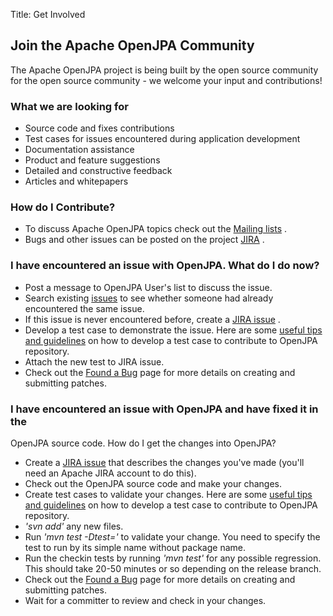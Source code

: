 Title: Get Involved

<a name="Get-Involved"></a>


<a name="GetInvolved-JointheApacheOpenJPACommunity"></a>

## Join the Apache OpenJPA Community

The Apache OpenJPA project is being built by the open source community for
the open source community - we welcome your input and contributions!

<a name="GetInvolved-Whatwearelookingfor"></a>

### What we are looking for

 * Source code and fixes contributions
 * Test cases for issues encountered during application development 
 * Documentation assistance
 * Product and feature suggestions
 * Detailed and constructive feedback
 * Articles and whitepapers

<a name="GetInvolved-HowdoIContribute?"></a>

### How do I Contribute?

 * To discuss Apache OpenJPA topics check out the [Mailing lists](mailing-lists.html)
.
 * Bugs and other issues can be posted on the project [JIRA](http://issues.apache.org/jira/browse/OPENJPA)
.

<a name="GetInvolved-IhaveencounteredanissuewithOpenJPA.WhatdoIdonow?"></a>

### I have encountered an issue with OpenJPA. What do I do now?

  * Post a message to OpenJPA User's list to discuss the issue.
  * Search existing [issues](http://issues.apache.org/jira/secure/IssueNavigator.jspa?reset=true&mode=hide&pid=12310351)
 to see whether someone had already encountered the same issue.
  * If this issue is never encountered before, create a [JIRA issue](http://issues.apache.org/jira/browse/OPENJPA)
.
  * Develop a test case to demonstrate the issue.  Here are some [useful tips and guidelines](writing-test-cases-for-openjpa.html)
 on how to develop a test case to contribute to OpenJPA repository. 
  * Attach the new test to JIRA issue. 
  * Check out the [Found a Bug](found-a-bug.html)
 page for more details on creating and submitting patches.

<a name="GetInvolved-HowDoIGetChangesIntoOpenJPA"></a>

### I have encountered an issue with OpenJPA and have fixed it in the
OpenJPA source code. How do I get the changes into OpenJPA?

 * Create a [JIRA issue](http://issues.apache.org/jira/browse/OPENJPA)
 that describes the changes you've made (you'll need an Apache JIRA account
to do this).
 * Check out the OpenJPA source code and make your changes. 
 * Create test cases to validate your changes. Here are some [useful tips and guidelines](writing-test-cases-for-openjpa.html)
 on how to develop a test case to contribute to OpenJPA repository. 
 * *'svn add'* any new files.
 * Run *'mvn test -Dtest=<MyTestCase>'* to validate your change. You need
to specify the test to run by its simple name without package name.
 * Run the checkin tests by running *'mvn test'* for any possible
regression. This should take 20-50 minutes or so depending on the release
branch.
 * Check out the [Found a Bug](found-a-bug.html)
 page for more details on creating and submitting patches.
 * Wait for a committer to review and check in your changes.
